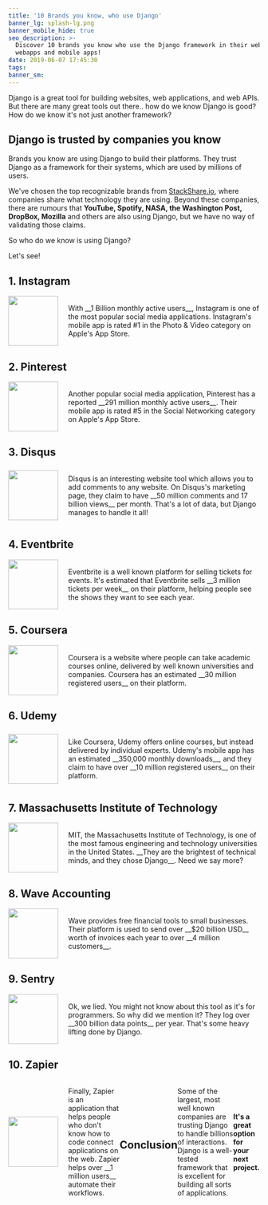 ```yaml
---
title: '10 Brands you know, who use Django'
banner_lg: splash-lg.png
banner_mobile_hide: true
seo_description: >-
  Discover 10 brands you know who use the Django framework in their websites,
  webapps and mobile apps!
date: 2019-06-07 17:45:30
tags:
banner_sm:
---
```



<style>
.tenbrands-section {
	display: flex;
	flex-direction: row;
	align-items: center;
}

.tenbrands-section img {
	width: 100px;
	height: 100px;
	margin-right: 20px;
	box-sizing: border-box;
}

@media (max-width: 1000px) {
	.blur-preload-inner {
		background-image: url(splash-lg-3.png) !important;
	}
}

@media (max-width: 600px) {
	.tenbrands-section {
		flex-direction: column;
	}
}
</style>



Django is a great tool for building websites, web applications, and web APIs.  But there are many great tools out there.. how do we know Django is good?  How do we know it's not just another framework?

## Django is trusted by companies you know

Brands you know are using Django to build their platforms.  They trust Django as a framework for their systems, which are used by millions of users.  

We've chosen the top recognizable brands from [StackShare.io](https://stackshare.io/django), where companies share what technology they are using.  Beyond these companies, there are rumours that __YouTube, Spotify, NASA, the Washington Post, DropBox, Mozilla__ and others are also using Django, but we have no way of validating those claims.

So who do we know is using Django? 

Let's see!

## 1. Instagram

<div class="tenbrands-section">
	<img src="instagram.png">
	<p>With __1 Billion monthly active users__, Instagram is one of the most popular social media applications.  Instagram's mobile app is rated #1 in the Photo & Video category on Apple's App Store.</p>
</div>


## 2. Pinterest

<div class="tenbrands-section">
	<img src="pinterest.png">
	<p>Another popular social media application, Pinterest has a reported __291 million monthly active users__.  Their mobile app is rated #5 in the Social Networking category on Apple's App Store.</p>
</div>


## 3. Disqus

<div class="tenbrands-section">
	<img src="disqus.png">
	<p>Disqus is an interesting website tool which allows you to add comments to any website. On Disqus's marketing page, they claim to have __50 million comments and 17 billion views__ per month. That's a lot of data, but Django manages to handle it all!</p>
</div>


## 4. Eventbrite

<div class="tenbrands-section">
	<img src="eventbrite.jpg">
	<p>Eventbrite is a well known platform for selling tickets for events. It's estimated that Eventbrite sells __3 million tickets per week__ on their platform, helping people see the shows they want to see each year.</p>
</div>


## 5. Coursera


<div class="tenbrands-section">
	<img src="coursera.jpg">
	<p>Coursera is a website where people can take academic courses online, delivered by well known universities and companies.  Coursera has an estimated __30 million registered users__ on their platform.</p>
</div>


## 6. Udemy

<div class="tenbrands-section">
	<img src="udemy.png">
	<p>Like Coursera, Udemy offers online courses, but instead delivered by individual experts.  Udemy's mobile app has an estimated __350,000 monthly downloads__, and they claim to have over __10 million registered users__ on their platform.</p>
</div>


## 7. Massachusetts Institute of Technology

<div class="tenbrands-section">
	<img src="mit.gif">
	<p>MIT, the Massachusetts Institute of Technology, is one of the most famous engineering and technology universities in the United States.  __They are the brightest of technical minds, and they chose Django__.  Need we say more?</p>
</div>



## 8. Wave Accounting

<div class="tenbrands-section">
	<img src="wave.jpg">
	<p>Wave provides free financial tools to small businesses.  Their platform is used to send over __$20 billion USD__ worth of invoices each year to over __4 million customers__.</p>
</div>


## 9. Sentry

<div class="tenbrands-section">
	<img src="sentry.png">
	<p>Ok, we lied.  You might not know about this tool as it's for programmers.  So why did we mention it?  They log over __300 billion data points__ per year.  That's some heavy lifting done by Django.</p>
</div>



## 10. Zapier

<div class="tenbrands-section">
	<img src="zapier.png">
	<p>Finally, Zapier is an application that helps people who don't know how to code connect applications on the web.  Zapier helps over __1 million users__ automate their workflows.</p>



## Conclusion

Some of the largest, most well known companies are trusting Django to handle billions of interactions.  Django is a well-tested framework that is excellent for building all sorts of applications.

__It's a great option for your next project.__